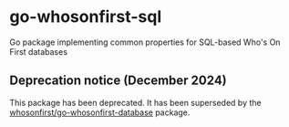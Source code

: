 # go-whosonfirst-sql

Go package implementing common properties for SQL-based Who's On First databases

## Deprecation notice (December 2024)

This package has been deprecated. It has been superseded by the [whosonfirst/go-whosonfirst-database](https://github.com/whosonfirst/go-whosonfirst-database/) package.

